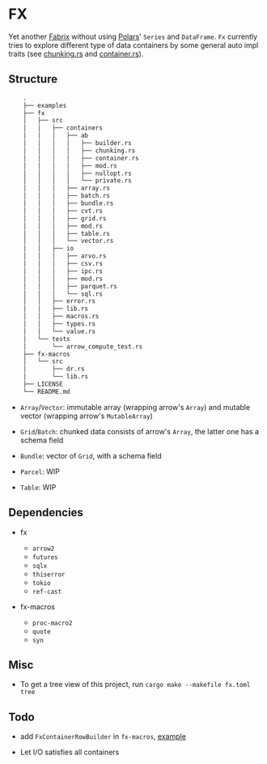 # FX

Yet another [Fabrix](https://github.com/Jacobbishopxy/fabrix) without using [Polars](https://github.com/pola-rs/polars)' `Series` and `DataFrame`. `Fx` currently tries to explore different type of data containers by some general auto impl traits (see [chunking.rs](./fx/src/containers/ab/chunking.rs) and [container.rs](./fx/src/containers/ab/container.rs)).

## Structure

```txt
    .
    ├── examples
    ├── fx
    │   ├── src
    │   │   ├── containers
    │   │   │   ├── ab
    │   │   │   │   ├── builder.rs
    │   │   │   │   ├── chunking.rs
    │   │   │   │   ├── container.rs
    │   │   │   │   ├── mod.rs
    │   │   │   │   ├── nullopt.rs
    │   │   │   │   └── private.rs
    │   │   │   ├── array.rs
    │   │   │   ├── batch.rs
    │   │   │   ├── bundle.rs
    │   │   │   ├── cvt.rs
    │   │   │   ├── grid.rs
    │   │   │   ├── mod.rs
    │   │   │   ├── table.rs
    │   │   │   └── vector.rs
    │   │   ├── io
    │   │   │   ├── arvo.rs
    │   │   │   ├── csv.rs
    │   │   │   ├── ipc.rs
    │   │   │   ├── mod.rs
    │   │   │   ├── parquet.rs
    │   │   │   └── sql.rs
    │   │   ├── error.rs
    │   │   ├── lib.rs
    │   │   ├── macros.rs
    │   │   ├── types.rs
    │   │   └── value.rs
    │   └── tests
    │       └── arrow_compute_test.rs
    ├── fx-macros
    │   └── src
    │       ├── dr.rs
    │       └── lib.rs
    ├── LICENSE
    └── README.md
```

- `Array`/`Vector`: immutable array (wrapping arrow's `Array`) and mutable vector (wrapping arrow's `MutableArray`)

- `Grid`/`Batch`: chunked data consists of arrow's `Array`, the latter one has a schema field

- `Bundle`: vector of `Grid`, with a schema field

- `Parcel`: WIP

- `Table`: WIP

## Dependencies

- fx

  - `arrow2`
  - `futures`
  - `sqlx`
  - `thiserror`
  - `tokio`
  - `ref-cast`

- fx-macros

  - `proc-macro2`
  - `quote`
  - `syn`

## Misc

- To get a tree view of this project, run `cargo make --makefile fx.toml tree`

## Todo

- add `FxContainerRowBuilder` in `fx-macros`, [example](./fx/src/containers/ab/builder.rs)

- Let I/O satisfies all containers
